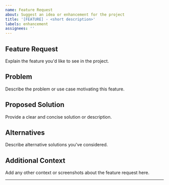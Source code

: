 ```yaml
---
name: Feature Request
about: Suggest an idea or enhancement for the project
title: '[FEATURE] - <short description>'
labels: enhancement
assignees: ''
---
```


## Feature Request

Explain the feature you'd like to see in the project.

## Problem

Describe the problem or use case motivating this feature.

## Proposed Solution

Provide a clear and concise solution or description.

## Alternatives

Describe alternative solutions you've considered.

## Additional Context

Add any other context or screenshots about the feature request here.

---
